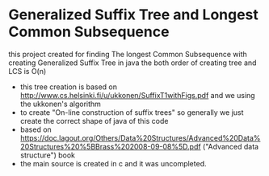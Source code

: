 # Generalized Suffix Tree and Longest Common Subsequence
this project created for finding The longest Common Subsequence with creating  Generalized Suffix Tree in java
the both order of creating tree and LCS is O(n)
 * this tree creation is based on http://www.cs.helsinki.fi/u/ukkonen/SuffixT1withFigs.pdf and we using the ukkonen's algorithm
 * to create "On-line construction of suffix trees" so generally we just create the correct shape of java of this code
 * based on https://doc.lagout.org/Others/Data%20Structures/Advanced%20Data%20Structures%20%5BBrass%202008-09-08%5D.pdf ("Advanced data structure") book
 *  the main source is created in c and it was uncompleted.
